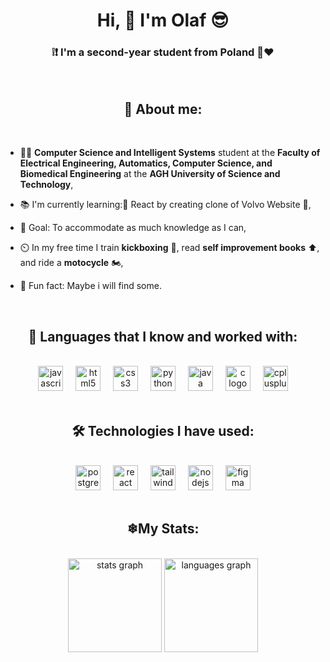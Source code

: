 <h1 align="center">Hi, 👋 I'm Olaf 😎</h1>


<h3 align="center">❕❗ I'm a second-year student from Poland 🤍❤</h3>



<p align="left"></p>


<br>
<h2 align="center">🥶 About me:</h2>

<br>

- 👨‍🎓 **Computer Science and Intelligent Systems** student at the **Faculty of Electrical Engineering, Automatics, Computer Science, and Biomedical Engineering** at the **AGH University of Science and Technology**,

- 📚 I'm currently learning:💙 React by creating clone of Volvo Website 🚗,

- 🎯 Goal: To accommodate as much knowledge as I can,

- ⏲️ In my free time I train **kickboxing** 🤕, read **self improvement books** ⬆, and ride a **motocycle** 🏍,

- 🎲 Fun fact: Maybe i will find some.


<br>

<h2 align="center">🚀 Languages that I know and worked  with:</h2>

<br>

<div align="center">
  <img src="https://cdn.simpleicons.org/javascript/F7DF1E" height="40" alt="javascript logo"  />
  <img width="12" />
  <img src="https://cdn.simpleicons.org/html5/E34F26" height="40" alt="html5 logo"  />
  <img width="12" />
  <img src="https://cdn.simpleicons.org/css3/1572B6" height="40" alt="css3 logo"  />
  <img width="12" />
  <img src="https://cdn.simpleicons.org/python/3776AB" height="40" alt="python logo"  />
  <img width="12" />
  <img src="https://cdn.jsdelivr.net/gh/devicons/devicon/icons/java/java-original.svg" height="40" alt="java logo"  />
  <img width="12" />
  <img src="https://cdn.jsdelivr.net/gh/devicons/devicon/icons/c/c-original.svg" height="40" alt="c logo"  />
  <img width="12" />
  <img src="https://cdn.jsdelivr.net/gh/devicons/devicon/icons/cplusplus/cplusplus-original.svg" height="40" alt="cplusplus logo"  />
</div>

<br>

<h2 align="center">🛠️ Technologies I have used:</h2>

<br>

<div align="center">
  <img src="https://cdn.simpleicons.org/postgresql/4169E1" height="40" alt="postgresql logo"  />
  <img width="12" />
  <img src="https://cdn.simpleicons.org/react/61DAFB" height="40" alt="react logo"  />
  <img width="12" />
  <img src="https://cdn.simpleicons.org/tailwindcss/06B6D4" height="40" alt="tailwindcss logo"  />
  <img width="12" />
  <img src="https://cdn.simpleicons.org/nodedotjs/339933" height="40" alt="nodejs logo"  />
  <img width="12" />
  <img src="https://cdn.simpleicons.org/figma/F24E1E" height="40" alt="figma logo"  />
</div>

<br>

<h2 align="center">❄My Stats:</h2>

<br>

<div align="center">
  <img src="https://github-readme-stats.vercel.app/api?username=laFonni&hide_title=false&hide_rank=false&show_icons=true&include_all_commits=true&count_private=true&disable_animations=false&theme=dracula&locale=en&hide_border=false&order=1" height="150" alt="stats graph"  />
  <img src="https://github-readme-stats.vercel.app/api/top-langs?username=laFonni&locale=en&hide_title=false&layout=compact&card_width=320&langs_count=5&theme=dracula&hide_border=false&order=2" height="150" alt="languages graph"  />
</div>

###
